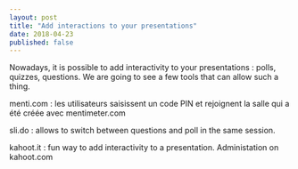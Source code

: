 ```yaml
---
layout: post
title: "Add interactions to your presentations"
date: 2018-04-23
published: false
---
```


Nowadays, it is possible to add interactivity to your presentations : polls, quizzes, questions. We are going to see a few tools that can allow such a thing.

menti.com : les utilisateurs saisissent un code PIN et rejoignent la salle qui a été créée avec mentimeter.com

sli.do : allows to switch between questions and poll in the same session.

kahoot.it : fun way to add interactivity to a presentation. Administation on kahoot.com